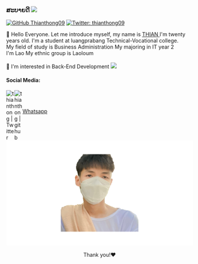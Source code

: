 ### ສະບາຍດີ <img src="https://media.giphy.com/media/hvRJCLFzcasrR4ia7z/giphy.gif" width="25px">

[![GitHub Thianthong09](https://img.shields.io/github/followers/Thianthong09?label=follow&style=social)](https://github.com/Thianthong09)
[![Twitter: thianthong09](https://img.shields.io/twitter/follow/thianthong09?style=social)](https://twitter.com/thianthong09)


👋 Hello Everyone. Let me introduce myself, my name is <a href="https://www.facebook.com/thian.thong.09/"> THIAN </a>
I'm twenty years old. I'm a student at luangprabang Technical-Vocational college.<br>
My field of study is Business Administration My majoring in IT year 2 <br> I'm Lao My ethnic group is Laoloum <br><br>
👀 I'm interested in Back-End Development  <img src="https://media.giphy.com/media/WUlplcMpOCEmTGBtBW/giphy.gif" width="30"><br/>


<h4>Social Media:</h4>

<a href="https://twitter.com/thianthong09">
  <img align="left" alt="thianthong | Twitter" width="22px" src="https://raw.githubusercontent.com/peterthehan/peterthehan/master/assets/twitter.svg" />
</a>
<a href="https://github.com/Thianthong09">
  <img align="left" alt="thianthong | github" width="22px" src="https://github.com/peterthehan/peterthehan/blob/main/assets/github.svg" />
</a></br></br>

[Whatsapp](https://wa.me/02078643395)

<div align='center'>

![it's me](Thian.png)

</div>
<div align='center'>
    Thank you!❤️
</div>